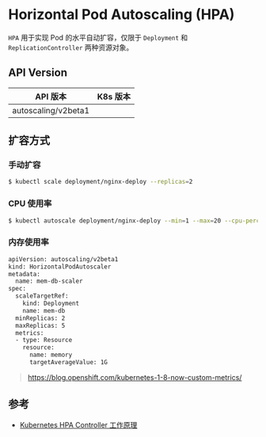# Horizontal Pod Autoscaling (HPA)

`HPA` 用于实现 Pod 的水平自动扩容，仅限于 `Deployment` 和 `ReplicationController` 两种资源对象。

## API Version

| API 版本            | K8s 版本 |
| ------------------- | -------- |
| autoscaling/v2beta1 |          |


## 扩容方式

### 手动扩容

```bash
$ kubectl scale deployment/nginx-deploy --replicas=2
```

### CPU 使用率

```bash
$ kubectl autoscale deployment/nginx-deploy --min=1 --max=20 --cpu-percent=80
```

### 内存使用率

```bash
apiVersion: autoscaling/v2beta1
kind: HorizontalPodAutoscaler
metadata:
  name: mem-db-scaler
spec:
  scaleTargetRef:
    kind: Deployment
    name: mem-db
  minReplicas: 2
  maxReplicas: 5
  metrics:
  - type: Resource
    resource:
      name: memory
      targetAverageValue: 1G
```

> https://blog.openshift.com/kubernetes-1-8-now-custom-metrics/


## 参考

* [Kubernetes HPA Controller 工作原理](http://blog.csdn.net/waltonwang/article/details/69359692)